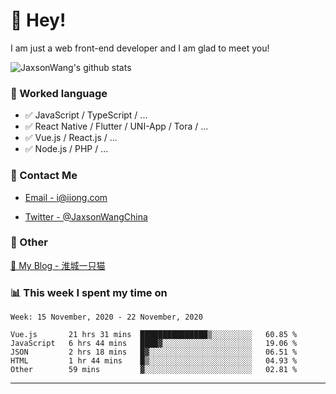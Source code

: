 # 👋 Hey!

I am just a web front-end developer and I am glad to meet you!

![JaxsonWang's github stats](https://github-readme-stats.vercel.app/api?username=JaxsonWang&&show_icons=true&&title_color=1abc9c&&icon_color=1abc9c)


### 📝 Worked language

- ✅ JavaScript / TypeScript / ...
- ✅ React Native / Flutter / UNI-App / Tora / ...
- ✅ Vue.js / React.js / ...
- ✅ Node.js / PHP / ...

### 📮 Contact Me

- [Email - i@iiong.com](mailto:i@iiong.com)

- [Twitter - @JaxsonWangChina](https://twitter.com/JaxsonWangChina)

### 🤪 Other

[📌 My Blog - 淮城一只猫](https://iiong.com)

### 📊 This week I spent my time on

<!--START_SECTION:waka-->
```text
Week: 15 November, 2020 - 22 November, 2020

Vue.js       21 hrs 31 mins  ███████████████▒░░░░░░░░░   60.85 % 
JavaScript   6 hrs 44 mins   ████▓░░░░░░░░░░░░░░░░░░░░   19.06 % 
JSON         2 hrs 18 mins   █▓░░░░░░░░░░░░░░░░░░░░░░░   06.51 % 
HTML         1 hr 44 mins    █▒░░░░░░░░░░░░░░░░░░░░░░░   04.93 % 
Other        59 mins         ▓░░░░░░░░░░░░░░░░░░░░░░░░   02.81 % 
```
<!--END_SECTION:waka-->

---
